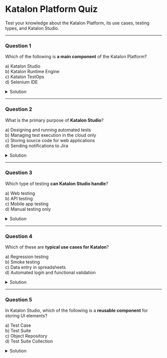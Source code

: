 # Katalon Platform Quiz

Test your knowledge about the Katalon Platform, its use cases, testing types, and Katalon Studio.

---

### Question 1
Which of the following is **a main component** of the Katalon Platform?  

a) Katalon Studio  
b) Katalon Runtime Engine  
c) Katalon TestOps  
d) Selenium IDE  

<details>
  <summary>Solution</summary>

- a, b, c

</details>

---

### Question 2
What is the primary purpose of **Katalon Studio**?  

a) Designing and running automated tests  
b) Managing test execution in the cloud only  
c) Storing source code for web applications  
d) Sending notifications to Jira  

<details>
  <summary>Solution</summary>

- a

</details>

---

### Question 3
Which type of testing **can Katalon Studio handle**?  

a) Web testing  
b) API testing  
c) Mobile app testing  
d) Manual testing only  

<details>
  <summary>Solution</summary>

- a, b, c

</details>

---

### Question 4
Which of these are **typical use cases for Katalon**?  

a) Regression testing  
b) Smoke testing  
c) Data entry in spreadsheets  
d) Automated login and functional validation  

<details>
  <summary>Solution</summary>

- a, b, d

</details>

---

### Question 5
In Katalon Studio, which of the following is a **reusable component** for storing UI elements?  

a) Test Case  
b) Test Suite  
c) Object Repository  
d) Test Suite Collection  

<details>
  <summary>Solution</summary>

- c

</details>
